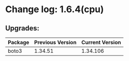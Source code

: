 # Change log: 1.6.4(cpu)

## Upgrades: 

Package | Previous Version | Current Version
---|---|---
boto3|1.34.51|1.34.106
